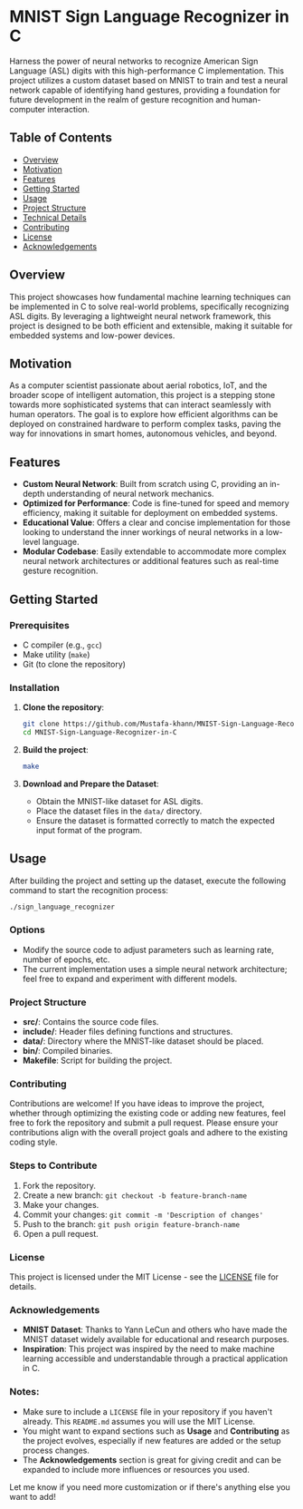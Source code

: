# MNIST Sign Language Recognizer in C

Harness the power of neural networks to recognize American Sign Language (ASL) digits with this high-performance C implementation. This project utilizes a custom dataset based on MNIST to train and test a neural network capable of identifying hand gestures, providing a foundation for future development in the realm of gesture recognition and human-computer interaction.

## Table of Contents

- [Overview](#overview)
- [Motivation](#motivation)
- [Features](#features)
- [Getting Started](#getting-started)
- [Usage](#usage)
- [Project Structure](#project-structure)
- [Technical Details](#technical-details)
- [Contributing](#contributing)
- [License](#license)
- [Acknowledgements](#acknowledgements)

## Overview

This project showcases how fundamental machine learning techniques can be implemented in C to solve real-world problems, specifically recognizing ASL digits. By leveraging a lightweight neural network framework, this project is designed to be both efficient and extensible, making it suitable for embedded systems and low-power devices.

## Motivation

As a computer scientist passionate about aerial robotics, IoT, and the broader scope of intelligent automation, this project is a stepping stone towards more sophisticated systems that can interact seamlessly with human operators. The goal is to explore how efficient algorithms can be deployed on constrained hardware to perform complex tasks, paving the way for innovations in smart homes, autonomous vehicles, and beyond.

## Features

- **Custom Neural Network**: Built from scratch using C, providing an in-depth understanding of neural network mechanics.
- **Optimized for Performance**: Code is fine-tuned for speed and memory efficiency, making it suitable for deployment on embedded systems.
- **Educational Value**: Offers a clear and concise implementation for those looking to understand the inner workings of neural networks in a low-level language.
- **Modular Codebase**: Easily extendable to accommodate more complex neural network architectures or additional features such as real-time gesture recognition.

## Getting Started

### Prerequisites

- C compiler (e.g., `gcc`)
- Make utility (`make`)
- Git (to clone the repository)

### Installation

1. **Clone the repository**:
    ```bash
    git clone https://github.com/Mustafa-khann/MNIST-Sign-Language-Recognizer-in-C.git
    cd MNIST-Sign-Language-Recognizer-in-C
    ```

2. **Build the project**:
    ```bash
    make
    ```

3. **Download and Prepare the Dataset**:
   - Obtain the MNIST-like dataset for ASL digits.
   - Place the dataset files in the `data/` directory.
   - Ensure the dataset is formatted correctly to match the expected input format of the program.

## Usage

After building the project and setting up the dataset, execute the following command to start the recognition process:

```bash
./sign_language_recognizer
```

### Options
* Modify the source code to adjust parameters such as learning rate, number of epochs, etc.
* The current implementation uses a simple neural network architecture; feel free to expand and experiment with different models.

### Project Structure
* **src/**: Contains the source code files.
* **include/**: Header files defining functions and structures.
* **data/**: Directory where the MNIST-like dataset should be placed.
* **bin/**: Compiled binaries.
* **Makefile**: Script for building the project.

### Contributing
Contributions are welcome! If you have ideas to improve the project, whether through optimizing the existing code or adding new features, feel free to fork the repository and submit a pull request. Please ensure your contributions align with the overall project goals and adhere to the existing coding style.

### Steps to Contribute
1. Fork the repository.
2. Create a new branch: `git checkout -b feature-branch-name`
3. Make your changes.
4. Commit your changes: `git commit -m 'Description of changes'`
5. Push to the branch: `git push origin feature-branch-name`
6. Open a pull request.

### License
This project is licensed under the MIT License - see the [LICENSE](LICENSE) file for details.

### Acknowledgements
* **MNIST Dataset**: Thanks to Yann LeCun and others who have made the MNIST dataset widely available for educational and research purposes.
* **Inspiration**: This project was inspired by the need to make machine learning accessible and understandable through a practical application in C.


### Notes:
- Make sure to include a `LICENSE` file in your repository if you haven't already. This `README.md` assumes you will use the MIT License.
- You might want to expand sections such as **Usage** and **Contributing** as the project evolves, especially if new features are added or the setup process changes.
- The **Acknowledgements** section is great for giving credit and can be expanded to include more influences or resources you used.

Let me know if you need more customization or if there's anything else you want to add!
